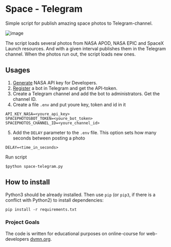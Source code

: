 # Space - Telegram

Simple script for publish amazing space photos to Telegram-channel.

![image](https://user-images.githubusercontent.com/22379662/151451756-f218e37d-e9b7-44ea-90f7-afb39c9a4a6f.png)

The script loads several photos from NASA APOD, NASA EPIC and SpaceX Launch resources. And with a given interval publishes them in the Telegram channel. When the photos run out, the script loads new ones.

## Usages

1. [Generate](https://api.nasa.gov/) NASA API key for Developers.
2. [Register](https://telegram.me/BotFather) a bot in Telegram and get the API-token.
3. Create a Telegram channel and add the bot to administrators. Get the channel ID.
4. Create a file `.env` and put youre key, token and id in it
```
API_KEY_NASA=<youre_api_key>
SPACEPHOTOSBOT_TOKEN=<youre_bot_token>
SPACEPHOTOS_CHANNEL_ID=<youre_channel_id>
```
5. Add the `DELAY` parameter to the `.env` file. This option sets how many seconds between posting a photo
```
DELAY=<time_in_seconds>
```
Run script
```
$python space-telegram.py
```

## How to install

Python3 should be already installed. 
Then use `pip` (or `pip3`, if there is a conflict with Python2) to install dependencies:
```
pip install -r requirements.txt
```

### Project Goals

The code is written for educational purposes on online-course for web-developers [dvmn.org](https://dvmn.org/).
